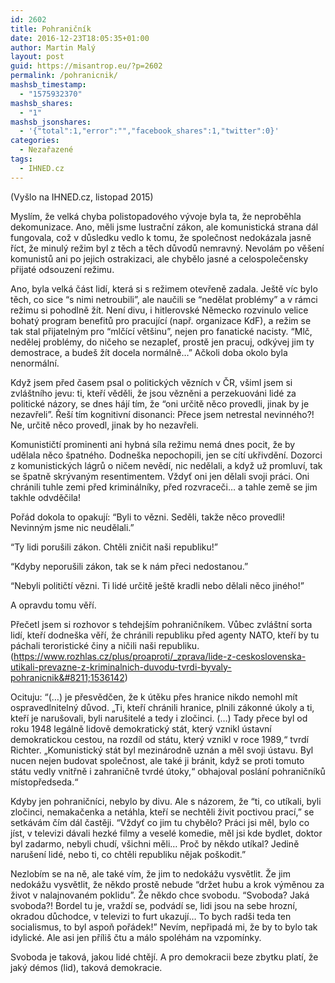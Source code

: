 ```yaml
---
id: 2602
title: Pohraničník
date: 2016-12-23T18:05:35+01:00
author: Martin Malý
layout: post
guid: https://misantrop.eu/?p=2602
permalink: /pohranicnik/
mashsb_timestamp:
  - "1575932370"
mashsb_shares:
  - "1"
mashsb_jsonshares:
  - '{"total":1,"error":"","facebook_shares":1,"twitter":0}'
categories:
  - Nezařazené
tags:
  - IHNED.cz
---
```

(Vyšlo na IHNED.cz, listopad 2015)

<span style="font-weight: 400;">Myslím, že velká chyba polistopadového vývoje byla ta, že neproběhla dekomunizace. Ano, měli jsme lustrační zákon, ale komunistická strana dál fungovala, což v důsledku vedlo k tomu, že společnost nedokázala jasně říct, že minulý režim byl z těch a těch důvodů nemravný. Nevolám po věšení komunistů ani po jejich ostrakizaci, ale chybělo jasné a celospolečensky přijaté odsouzení režimu. </span>

<span style="font-weight: 400;">Ano, byla velká část lidí, která si s režimem otevřeně zadala. Ještě víc bylo těch, co sice “s nimi netroubili”, ale naučili se “nedělat problémy” a v rámci režimu si pohodlně žít. Není divu, i hitlerovské Německo rozvinulo velice bohatý program benefitů pro pracující (např. organizace KdF), a režim se tak stal přijatelným pro “mlčící většinu”, nejen pro fanatické nacisty. “Mlč, nedělej problémy, do ničeho se nezapleť, prostě jen pracuj, odkývej jim ty demostrace, a budeš žít docela normálně…” Ačkoli doba okolo byla nenormální.</span>

<span style="font-weight: 400;">Když jsem před časem psal o politických vězních v ČR, všiml jsem si zvláštního jevu: ti, kteří věděli, že jsou vězněni a perzekuováni lidé za politické názory, se dnes hájí tím, že “oni určitě něco provedli, jinak by je nezavřeli”. Řeší tím kognitivní disonanci: Přece jsem netrestal nevinného?! Ne, určitě něco provedl, jinak by ho nezavřeli.</span>

<span style="font-weight: 400;">Komunističtí prominenti ani hybná síla režimu nemá dnes pocit, že by udělala něco špatného. Dodneška nepochopili, jen se cítí ukřivdění. Dozorci z komunistických lágrů o ničem nevědí, nic nedělali, a když už promluví, tak se špatně skrývaným resentimentem. Vždyť oni jen dělali svoji práci. Oni chránili tuhle zemi před kriminálníky, před rozvraceči… a tahle země se jim takhle odvděčila!</span>

<span style="font-weight: 400;">Pořád dokola to opakují: “Byli to vězni. Seděli, takže něco provedli! Nevinným jsme nic neudělali.”</span>

<span style="font-weight: 400;">“Ty lidi porušili zákon. Chtěli zničit naši republiku!”</span>

<span style="font-weight: 400;">“Kdyby neporušili zákon, tak se k nám přeci nedostanou.”</span>

<span style="font-weight: 400;">“Nebyli političtí vězni. Ti lidé určitě ještě kradli nebo dělali něco jiného!”</span>

<span style="font-weight: 400;">A opravdu tomu věří.</span>

<span style="font-weight: 400;">Přečetl jsem si rozhovor s tehdejším pohraničníkem. Vůbec zvláštní sorta lidí, kteří dodneška věří, že chránili republiku před agenty NATO, kteří by tu páchali teroristické činy a ničili naši republiku. (</span>[<span style="font-weight: 400;">https://www.rozhlas.cz/plus/proaproti/_zprava/lide-z-ceskoslovenska-utikali-prevazne-z-kriminalnich-duvodu-tvrdi-byvaly-pohranicnik&#8211;1536142</span>](https://www.rozhlas.cz/plus/proaproti/_zprava/lide-z-ceskoslovenska-utikali-prevazne-z-kriminalnich-duvodu-tvrdi-byvaly-pohranicnik--1536142)<span style="font-weight: 400;">)</span>

<span style="font-weight: 400;">Ocituju: “(&#8230;) je přesvědčen, že k útěku přes hranice nikdo nemohl mít ospravedlnitelný důvod. „Ti, kteří chránili hranice, plnili zákonné úkoly a ti, kteří je narušovali, byli narušitelé a tedy i zločinci. (&#8230;) Tady přece byl od roku 1948 legálně lidově demokratický stát, který vznikl ústavní demokratickou cestou, na rozdíl od státu, který vznikl v roce 1989,“ tvrdí Richter. „Komunistický stát byl mezinárodně uznán a měl svoji ústavu. Byl nucen nejen budovat společnost, ale také ji bránit, když se proti tomuto státu vedly vnitřně i zahraničně tvrdé útoky,“ obhajoval poslání pohraničníků místopředseda.“</span>

<span style="font-weight: 400;">Kdyby jen pohraničníci, nebylo by divu. Ale s názorem, že “ti, co utíkali, byli zločinci, nemakačenka a netáhla, kteří se nechtěli živit poctivou prací,” se setkávám čím dál častěji. “Vždyť co jim tu chybělo? Práci jsi měl, bylo co jíst, v televizi dávali hezké filmy a veselé komedie, měl jsi kde bydlet, doktor byl zadarmo, nebyli chudí, všichni měli… Proč by někdo utíkal? Jedině narušení lidé, nebo ti, co chtěli republiku nějak poškodit.”</span>

<span style="font-weight: 400;">Nezlobím se na ně, ale také vím, že jim to nedokážu vysvětlit. Že jim nedokážu vysvětlit, že někdo prostě nebude “držet hubu a krok výměnou za život v nalajnovaném poklidu”. Že někdo chce svobodu. “Svoboda? Jaká svoboda?! Bordel tu je, vraždí se, podvádí se, lidi jsou na sebe hrozní, okradou důchodce, v televizi to furt ukazují… To bych radši teda ten socialismus, to byl aspoň pořádek!” Nevím, nepřipadá mi, že by to bylo tak idylické. Ale asi jen příliš čtu a málo spoléhám na vzpomínky.</span>

<span style="font-weight: 400;">Svoboda je taková, jakou lidé chtějí. A pro demokracii beze zbytku platí, že jaký démos (lid), taková demokracie.</span>